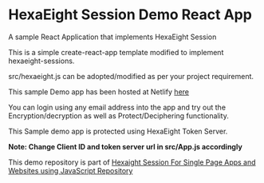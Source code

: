 
# HexaEight Session Demo React App

A sample React Application that implements HexaEight Session

This is a simple create-react-app template modified to implement hexaeight-sessions.

src/hexaeight.js can be adopted/modified as per your project requirement.

This sample Demo app has been hosted at Netlify [here](https://hexaeight-session.netlify.app)

You can login using any email address into the app and try out the Encryption/decryption as well as Protect/Deciphering functionality.

This Sample demo app is protected using HexaEight Token Server.

**Note: Change Client ID and token server url in src/App.js accordingly**

This demo repository is part of [Hexaight Session For Single Page Apps and Websites using JavaScript Repository](https://github.com/HexaEightTeam/session-js-spa-https)


